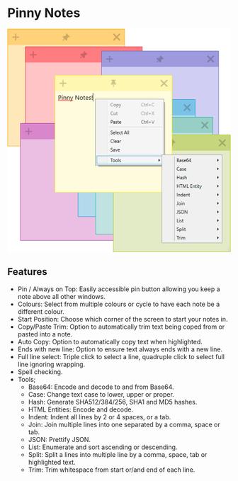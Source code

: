 # Pinny Notes
![Pinny Notes Screenshot](assets/Screenshot.png)

## Features
- Pin / Always on Top: Easily accessible pin button allowing you keep a note above all other windows.
- Colours: Select from multiple colours or cycle to have each note be a different colour.
- Start Position: Choose which corner of the screen to start your notes in.
- Copy/Paste Trim: Option to automatically trim text being coped from or pasted into a note.
- Auto Copy: Option to automatically copy text when highlighted.
- Ends with new line: Option to ensure text always ends with a new line.
- Full line select: Triple click to select a line, quadruple click to select full line ignoring wrapping.
- Spell checking.
- Tools;
  - Base64: Encode and decode to and from Base64.
  - Case: Change text case to lower, upper or proper.
  - Hash: Generate SHA512/384/256, SHA1 and MD5 hashes.
  - HTML Entities: Encode and decode.
  - Indent: Indent all lines by 2 or 4 spaces, or a tab.
  - Join: Join multiple lines into one separated by a comma, space or tab.
  - JSON: Prettify JSON.
  - List: Enumerate and sort ascending or descending.
  - Split: Split a lines into multiple line by a comma, space, tab or highlighted text.
  - Trim: Trim whitespace from start or/and end of each line.
